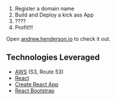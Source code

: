 1. Register a domain name
2. Build and Deploy a kick ass App
3. ????  
4. Profit!!!

Open [andrew.henderson.io](andrew.henderson.io) to check it out.

## Technologies Leveraged 
* [AWS](https://aws.amazon.com/) (S3, Route 53)
* [React](https://reactjs.org/)
* [Create React App](https://facebook.github.io/create-react-app/)
* [React Bootstrap](https://react-bootstrap.github.io/)